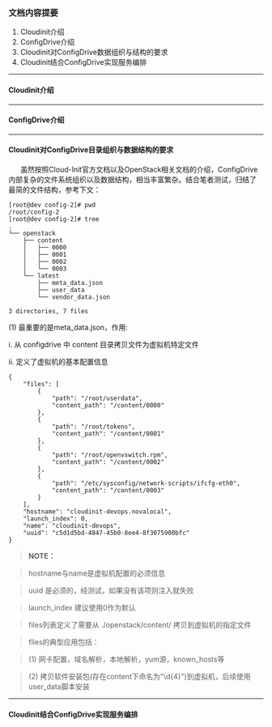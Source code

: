 ### 文档内容提要 ###
1. Cloudinit介绍
2. ConfigDrive介绍
3. Cloudinit对ConfigDrive数据组织与结构的要求
4. Cloudinit结合ConfigDrive实现服务编排

___
#### Cloudinit介绍 ####
___
#### ConfigDrive介绍 ####
___
#### Cloudinit对ConfigDrive目录组织与数据结构的要求 ####
       虽然按照Cloud-Init官方文档以及OpenStack相关文档的介绍，ConfigDrive内部复杂的文件系统组织以及数据结构，相当丰富繁杂。结合笔者测试，归结了
最简的文件结构，参考下文：
```
[root@dev config-2]# pwd
/root/config-2
[root@dev config-2]# tree
.
└── openstack
    ├── content
    │   ├── 0000
    │   ├── 0001
    │   ├── 0002
    │   └── 0003
    └── latest
        ├── meta_data.json
        ├── user_data
        └── vendor_data.json

3 directories, 7 files
```
(1)  最重要的是meta_data.json，作用:

i. 从 configdrive 中 content 目录拷贝文件为虚拟机特定文件

ii. 定义了虚拟机的基本配置信息

``` 
{
    "files": [
        {
            "path": "/root/userdata",
            "content_path": "/content/0000"
        },
        {
            "path": "/root/tokens",
            "content_path": "/content/0001"
        },
        {
            "path": "/root/openvswitch.rpm",
            "content_path": "/content/0002"
        },
        {
            "path": "/etc/sysconfig/network-scripts/ifcfg-eth0",
            "content_path": "/content/0003"
        }
    ],
    "hostname": "cloudinit-devops.novalocal",
    "launch_index": 0,
    "name": "cloudinit-devops",
    "uuid": "c5d1d5bd-4847-45b0-8ee4-8f3075900bfc"
}
```
> **NOTE：**

> hostname与name是虚拟机配置的必须信息

> uuid 是必须的，经测试，如果没有该项则注入就失败

> launch_index 建议使用0作为默认

> files列表定义了需要从 ./openstack/content/ 拷贝到虚拟机的指定文件

> files的典型应用包括：

> (1)  网卡配置，域名解析，本地解析，yum源，known_hosts等

> (2)  拷贝软件安装包(存在content下命名为"\d{4}")到虚拟机，后续使用user_data脚本安装

___
#### Cloudinit结合ConfigDrive实现服务编排 ####
